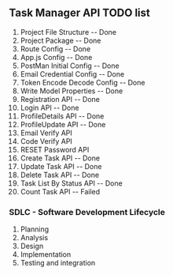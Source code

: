 ## Task Manager API TODO list

1. Project File Structure -- Done
2. Project Package -- Done
3. Route Config -- Done
4. App.js Config -- Done
5. PostMan Initial Config -- Done
6. Email Credential Config -- Done
7. Token Encode Decode Config -- Done
8. Write Model Properties -- Done
9. Registration API -- Done
10. Login API -- Done
11. ProfileDetails API -- Done
12. ProfileUpdate API -- Done
13. Email Verify API
14. Code Verify API
15. RESET Password API
16. Create Task API -- Done
17. Update Task API -- Done
18. Delete Task API -- Done
19. Task List By Status API -- Done
20. Count Task API -- Failed

### SDLC - Software Development Lifecycle

1. Planning
2. Analysis
3. Design
4. Implementation
5. Testing and integration
